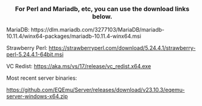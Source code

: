 <br/>
<p align="center">
  <h3 align="center">For Perl and Mariadb, etc, you can use the download links below. </h3>

</p>
MariaDB:
https://dlm.mariadb.com/3277103/MariaDB/mariadb-10.11.4/winx64-packages/mariadb-10.11.4-winx64.msi


Strawberry Perl:
https://strawberryperl.com/download/5.24.4.1/strawberry-perl-5.24.4.1-64bit.msi

VC Redist:
https://aka.ms/vs/17/release/vc_redist.x64.exe


Most recent server binaries:

https://github.com/EQEmu/Server/releases/download/v23.10.3/eqemu-server-windows-x64.zip
